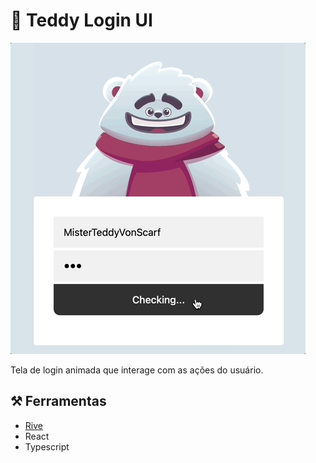 # 🐻 Teddy Login UI

![preview](./preview.gif)

Tela de login animada que interage com as ações do usuário.

## ⚒️ Ferramentas

- [Rive](https://rive.app/)
- React
- Typescript